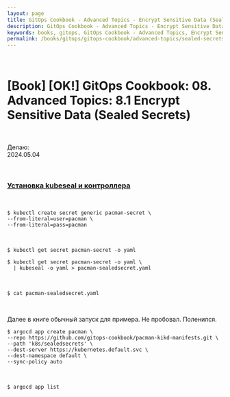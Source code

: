 ```yaml
---
layout: page
title: GitOps Cookbook - Advanced Topics - Encrypt Sensitive Data (Sealed Secrets)
description: GitOps Cookbook - Advanced Topics - Encrypt Sensitive Data (Sealed Secrets)
keywords: books, gitops, GitOps Cookbook - Advanced Topics, Encrypt Sensitive Data (Sealed Secrets)
permalink: /books/gitops/gitops-cookbook/advanced-topics/sealed-secrets/
---
```


<br/>

# [Book] [OK!] GitOps Cookbook: 08. Advanced Topics: 8.1 Encrypt Sensitive Data (Sealed Secrets)

<br/>

Делаю:  
2024.05.04

<br/>

### [Установка kubeseal и контроллера](//docs.k8s.ru/tools/containers/kubernetes/utils/security/bitnami-seal/)

<br/>

```
$ kubectl create secret generic pacman-secret \
--from-literal=user=pacman \
--from-literal=pass=pacman
```

<br/>

```
$ kubectl get secret pacman-secret -o yaml
```

```
$ kubectl get secret pacman-secret -o yaml \
  | kubeseal -o yaml > pacman-sealedsecret.yaml
```

<br/>

```
$ cat pacman-sealedsecret.yaml
```

<br/>

Далее в книге обычный запуск для примера.
Не пробовал. Поленился.

```
$ argocd app create pacman \
--repo https://github.com/gitops-cookbook/pacman-kikd-manifests.git \
--path 'k8s/sealedsecrets' \
--dest-server https://kubernetes.default.svc \
--dest-namespace default \
--sync-policy auto
```

<br/>

```
$ argocd app list
```

